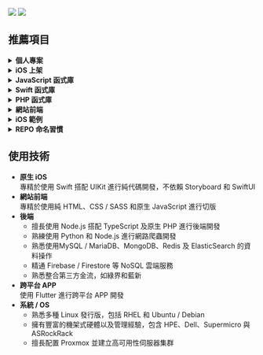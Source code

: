 [![](https://img.shields.io/badge/點擊查看-報價-44dd44)](https://github.com/pardnchiu/pardnchiu/blob/main/price.zh.md) [![](https://img.shields.io/badge/read-English%20Version-ffffff)](https://github.com/pardnchiu/pardnchiu/blob/main/README.en.md)

## 推薦項目

<details>
<summary><strong>個人專案</strong></summary>

| 名稱 | 描述 | 連結 |
| :- | :- | :- |
| JOBALL 找專家 | 媒合平台 | [前往](https://joball.tw) |
| Website Builder | 網頁工具 | [前往](https://github.com/pardnchiu/website-builder) |

</details>

<details>
<summary><strong>iOS 上架</strong></summary>

| 名稱 | 描述 | 連結 |
| :- | :- | :- |
| JOBALL 接洽 | 媒合平台 | [前往](https://appadvice.com/app/joball-e6-8e-a5-e6-b4-bd/1272878907.amp) |
| NEEDS 開箱 | 電商社群 | [前往](https://appadvice.com/app/e9-96-8b-e7-ae-b1/1460355322.amp) |

</details>

<details>
<summary><strong>JavaScript 函式庫</strong></summary>

1. PDRenderKit<br>
[易於導入使用的前端框架](https://github.com/pardnchiu/PDRenderKit)
2. PDMarkdownKit<br>
[輕量且模組化的MD編輯器](https://github.com/pardnchiu/PDMarkdownKit)
3. PDPlayerKit<br>
[便於插入HTML5/YT影片的播放器](https://github.com/pardnchiu/PDPlayerKit)

</details>

<details>
<summary><strong>Swift 函式庫</strong></summary>

1. PDExtension<br>
[Swift 擴展](https://github.com/pardnchiu/swift-PDExtension)
2. PDAttributed<br>
[NSAttributedString 快速設置](https://github.com/pardnchiu/swift-PDAttributed)
3. PDLayout<br>
[AutoLayout 快速設置](https://github.com/pardnchiu/swift-PDLayout)

</details>


<details>
<summary><strong>PHP 函式庫</strong></summary>

1. PDPHP-Async<br>
[支持依賴排序的非同步任務函式庫](https://github.com/pardnchiu/PDPHP-Async)

</details>

<details>
<summary><strong>網站前端</strong></summary>

1. Web Template<br>
[網站純前端範例合輯](https://github.com/pardnchiu/web-template)
2. CSS Pokemon Quest<br>
[寶可夢探險頭像 (CSS繪圖)](https://github.com/pardnchiu/css-pokemon-quest)

</details>

<details>
<summary><strong>iOS 範例</strong></summary>

1. Firebase Messaging<br>
[Firebase 即時訊息](https://github.com/pardnchiu/ios-firebase-messaging)
2. Moneybook<br>
[記帳軟體](https://github.com/pardnchiu/ios-moneybook)

</details>

<details>
<summary><strong>REPO 命名習慣</strong></summary>

| 前綴 | 描述 | 連結 |
| :- | :- | :- |
| `PD*` | 模組 | [前往](https://github.com/pardnchiu?tab=repositories&q=PD) |
| `ios-*` | iOS 範例 | [前往](https://github.com/pardnchiu?tab=repositories&q=ios-) |
| `swift-*` | Swift 範例 | [前往](https://github.com/pardnchiu?tab=repositories&q=swift-) |
| `web-*` | Web 範例 | [前往](https://github.com/pardnchiu?tab=repositories&q=web-) |
| `css-*` | CSS 範例 | [前往](https://github.com/pardnchiu?tab=repositories&q=css-) |
| `nodejs-*` | Node.js 範例 | [前往](https://github.com/pardnchiu?tab=repositories&q=nodejs-) |
| `php-*` | PHP 範例 | [前往](https://github.com/pardnchiu?tab=repositories&q=php-) |
| `flutter-*` | Flutter 範例 | [前往](https://github.com/pardnchiu?tab=repositories&q=flutter-) |
| `kotlin-*` | Kotlin 範例 | [前往](https://github.com/pardnchiu?tab=repositories&q=kotlin-) |
| `vscode-*` | VSCode 擴展 | [前往](https://github.com/pardnchiu?tab=repositories&q=vscode-) |

</details>

## 使用技術

- **原生 iOS**<br>
  專精於使用 Swift 搭配 UIKit 進行純代碼開發，不依賴 Storyboard 和 SwiftUI
- **網站前端**<br>
  專精於使用純 HTML、CSS / SASS 和原生 JavaScript 進行切版
- **後端**<br>
   - 擅長使用 Node.js 搭配 TypeScript 及原生 PHP 進行後端開發
   - 熟練使用 Python 和 Node.js 進行網路爬蟲開發
   - 熟悉使用MySQL / MariaDB、MongoDB、Redis 及 ElasticSearch 的資料操作
   - 精通 Firebase / Firestore 等 NoSQL 雲端服務
   - 熟悉整合第三方金流，如綠界和藍新
- **跨平台 APP**<br>
  使用 Flutter 進行跨平台 APP 開發
- **系統 / OS**
   - 熟悉多種 Linux 發行版，包括 RHEL 和 Ubuntu / Debian
   - 擁有豐富的機架式硬體以及管理經驗，包含 HPE、Dell、Supermicro 與 ASRockRack
   - 擅長配置 Proxmox 並建立高可用性伺服器集群
